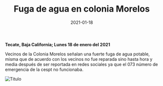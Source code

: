 ﻿---
layout: blog
title: "Fuga de agua en colonia Morelos"
date: 2021-01-18
categories: tecate
permalink: /:categories/:title:output_ext
image:
alt: "Fuga de agua en colonia Morelos"
autor:
---


**Tecate, Baja California; Lunes 18 de enero del 2021** 


Vecinos de la Colonia Morelos señalan una fuerte fuga de agua potable, misma que de acuerdo con los vecinos no fue reparada sino hasta hora y media después de ser reportada en redes sociales ya que el 073 número de emergencia de la cespt no funcionaba.




<div id="carouselExampleSlidesOnly" class="carousel slide" data-ride="carousel">
  <div class="carousel-inner">
    <div class="carousel-item active">
       <img class="d-block w-100" src="/img/cnr/.jpeg" loading="lazy"  alt="Titulo">
    </div>
  </div>
</div>
